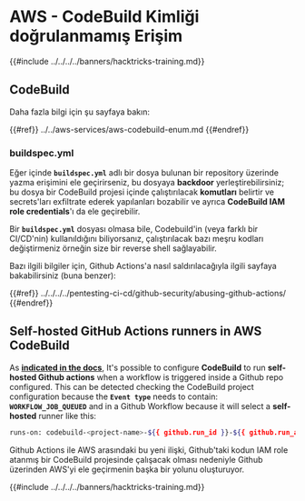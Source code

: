 # AWS - CodeBuild Kimliği doğrulanmamış Erişim

{{#include ../../../../banners/hacktricks-training.md}}

## CodeBuild

Daha fazla bilgi için şu sayfaya bakın:

{{#ref}}
../../aws-services/aws-codebuild-enum.md
{{#endref}}

### buildspec.yml

Eğer içinde **`buildspec.yml`** adlı bir dosya bulunan bir repository üzerinde yazma erişimini ele geçirirseniz, bu dosyaya **backdoor** yerleştirebilirsiniz; bu dosya bir CodeBuild projesi içinde çalıştırılacak **komutları** belirtir ve secrets'ları exfiltrate ederek yapılanları bozabilir ve ayrıca **CodeBuild IAM role credentials**'ı da ele geçirebilir.

Bir **`buildspec.yml`** dosyası olmasa bile, Codebuild'in (veya farklı bir CI/CD'nin) kullanıldığını biliyorsanız, çalıştırılacak bazı meşru kodları değiştirmeniz örneğin size bir reverse shell sağlayabilir.

Bazı ilgili bilgiler için, Github Actions'a nasıl saldırılacağıyla ilgili sayfaya bakabilirsiniz (buna benzer):

{{#ref}}
../../../../pentesting-ci-cd/github-security/abusing-github-actions/
{{#endref}}

## Self-hosted GitHub Actions runners in AWS CodeBuild <a href="#action-runner" id="action-runner"></a>

As [**indicated in the docs**](https://docs.aws.amazon.com/codebuild/latest/userguide/action-runner.html), It's possible to configure **CodeBuild** to run **self-hosted Github actions** when a workflow is triggered inside a Github repo configured. This can be detected checking the CodeBuild project configuration because the **`Event type`** needs to contain: **`WORKFLOW_JOB_QUEUED`** and in a Github Workflow because it will select a **self-hosted** runner like this:
```bash
runs-on: codebuild-<project-name>-${{ github.run_id }}-${{ github.run_attempt }}
```
Github Actions ile AWS arasındaki bu yeni ilişki, Github'taki kodun IAM role atanmış bir CodeBuild projesinde çalışacak olması nedeniyle Github üzerinden AWS'yi ele geçirmenin başka bir yolunu oluşturuyor.

{{#include ../../../../banners/hacktricks-training.md}}
